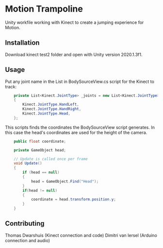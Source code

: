 # Motion Trampoline

Unity workfile working with Kinect to create a jumping experience for Motion.

## Installation

Download kinect test2 folder and open with Unity version 2020.1.3f1.

## Usage

Put any joint name in the List in BodySourceView.cs script for the Kinect to track:

```C#
    private List<Kinect.JointType> _joints = new List<Kinect.JointType>
    {
        Kinect.JointType.HandLeft,
        Kinect.JointType.HandRight,
        Kinect.JointType.Head,
    };
```

This scripts finds the coordinates the BodySourceView script generates. In this case the head's coordinates are used for the height of the camera.
```C#
    public float coordinate;

    private GameObject head;

    // Update is called once per frame
    void Update()
    {
        if (head == null)
        {
            head = GameObject.Find("Head");
        }
        if(head != null)
        {
            coordinate = head.transform.position.y;
        }
    }
```

## Contributing
Thomas Dwarshuis (Kinect connection and code)
Dimitri van Iersel (Arduino connection and audio)
